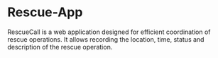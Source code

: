 # Rescue-App
RescueCall is a web application designed for efficient coordination of rescue operations. It allows recording the location, time, status and description of the rescue operation.

